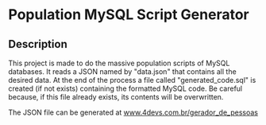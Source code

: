 # Population MySQL Script Generator
## Description

This project is made to do the massive population scripts of MySQL databases. It reads a JSON named by "data.json" that contains all the desired data. At the end of the process a file called "generated_code.sql" is created (if not exists) containing the formatted MySQL code. Be careful because, if this file already exists, its contents will be overwritten.

The JSON file can be generated at www.4devs.com.br/gerador_de_pessoas
